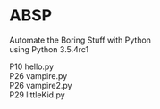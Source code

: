 # ABSP
Automate the Boring Stuff with Python  
using Python 3.5.4rc1  

P10 hello.py  
P26 vampire.py  
P26 vampire2.py  
P29 littleKid.py  
